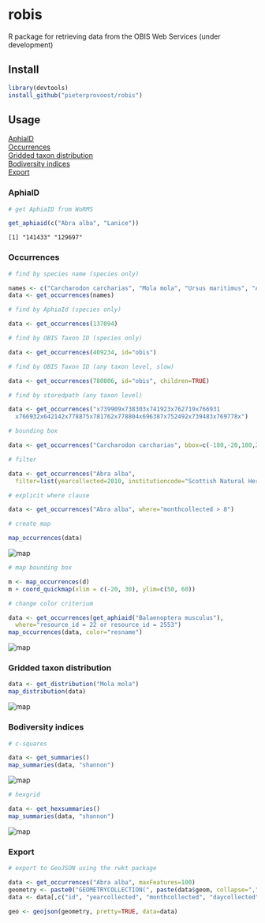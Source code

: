 # robis

R package for retrieving data from the OBIS Web Services (under development)

## Install

```R
library(devtools)
install_github("pieterprovoost/robis")
```

## Usage

[AphiaID](#aphiaid)  
[Occurrences](#occurrences)  
[Gridded taxon distribution](#distribution)  
[Bodiversity indices](#biodiversity)  
[Export](#export)

<a name="aphiaid"></a>
### AphiaID

```R
# get AphiaID from WoRMS

get_aphiaid(c("Abra alba", "Lanice"))
```

```text
[1] "141433" "129697"
```

<a name="occurrences"></a>
### Occurrences

```R
# find by species name (species only)

names <- c("Carcharodon carcharias", "Mola mola", "Ursus maritimus", "Aptenodytes forsteri")
data <- get_occurrences(names)

# find by AphiaId (species only)

data <- get_occurrences(137094)

# find by OBIS Taxon ID (species only)

data <- get_occurrences(409234, id="obis")

# find by OBIS Taxon ID (any taxon level, slow)

data <- get_occurrences(780806, id="obis", children=TRUE)

# find by storedpath (any taxon level)

data <- get_occurrences("x739909x738303x741923x762719x766931
  x766932x642142x778875x781762x778804x696387x752492x739483x769778x")

# bounding box

data <- get_occurrences("Carcharodon carcharias", bbox=c(-180,-20,180,20))

# filter

data <- get_occurrences("Abra alba", 
  filter=list(yearcollected=2010, institutioncode="Scottish Natural Heritage"))

# explicit where clause

data <- get_occurrences("Abra alba", where="monthcollected > 8")

# create map

map_occurrences(data)
```

![map](https://raw.githubusercontent.com/pieterprovoost/robis/master/map.png)

```R
# map bounding box

m <- map_occurrences(d)
m + coord_quickmap(xlim = c(-20, 30), ylim=c(50, 60))

# change color criterium

data <- get_occurrences(get_aphiaid("Balaenoptera musculus"),
  where="resource_id = 22 or resource_id = 2553")
map_occurrences(data, color="resname")
```

![map](https://raw.githubusercontent.com/pieterprovoost/robis/master/map2.png)

<a name="distribution"></a>
### Gridded taxon distribution

```R
data <- get_distribution("Mola mola")
map_distribution(data)
```

![map](https://raw.githubusercontent.com/pieterprovoost/robis/master/map3.png)

<a name="biodiversity"></a>
### Bodiversity indices

```R
# c-squares

data <- get_summaries()
map_summaries(data, "shannon")
```

![map](https://raw.githubusercontent.com/pieterprovoost/robis/master/map4.png)

```R
# hexgrid

data <- get_hexsummaries()
map_summaries(data, "shannon")
```

![map](https://raw.githubusercontent.com/pieterprovoost/robis/master/map5.png)

<a name="export"></a>
### Export

```R
# export to GeoJSON using the rwkt package

data <- get_occurrences("Abra alba", maxFeatures=100)
geometry <- paste0("GEOMETRYCOLLECTION(", paste(data$geom, collapse=","), ")")
data <- data[,c("id", "yearcollected", "monthcollected", "daycollected", "tname", "collectioncode", "locality")]

geo <- geojson(geometry, pretty=TRUE, data=data)
```
